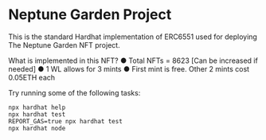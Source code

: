 # Neptune Garden Project

This is the standard Hardhat implementation of ERC6551 used for deploying The Neptune Garden NFT project.

What is implemented in this NFT?
● Total NFTs = 8623 [Can be increased if needed]
● 1 WL allows for 3 mints
● First mint is free. Other 2 mints cost 0.05ETH each

Try running some of the following tasks:

```shell
npx hardhat help
npx hardhat test
REPORT_GAS=true npx hardhat test
npx hardhat node
```
